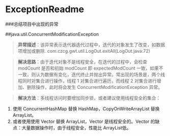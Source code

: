 # ExceptionReadme
###总结项目中出现的异常

##java.util.ConcurrentModificationException
>**异常描述**：该异常表示迭代器迭代过程中，迭代的对象发生了改变，如数据项增加或删除.
>com.czcg.gwt.util.LogOut.exitAll(LogOut.java:72)

>**解决思路**：由于迭代对象不是线程安全，在迭代的过程中，会检查modCount 是否和初始 modCount 即 expectedModCount 一致，如果不一致，则认为数据有变化，迭代终止并抛出异常。常出现的场景是，两个线程同时对集合进行操作，线程 1 对集合进行遍历，而线程 2 对集合进行增加、删除操作，此时将会发生 ConcurrentModificationException 异常。

>**解决方法**：多线程访问时要增加同步锁，或者建议使用线程安全的集合：
>
1. 使用 ConcurrentHashMap 替换 HashMap，CopyOnWriteArrayList 替换 ArrayList。
2. 或者使用使用 Vector 替换 ArrayList，Vector 是线程安全的。Vector 的缺点：大量数据操作时，由于线程安全，性能比 ArrayList低。


